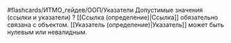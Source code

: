 #flashcards/ИТМО_гейдев/ООП/Указатели
Допустимые значения (ссылки и указатели)
?
[[Ссылка (определение)|Ссылка]] обязательно связана с объектом. [[Указатель (определение)|Указатель]] может быть нулевым или невалидным.
